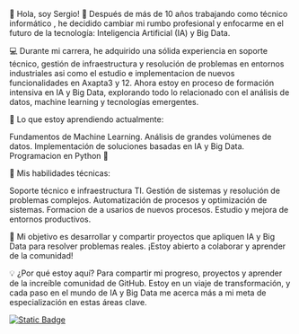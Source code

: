 👋 Hola, soy Sergio!
🚀 Después de más de 10 años trabajando como técnico informático , he decidido cambiar mi rumbo profesional y enfocarme en el futuro de la tecnología: Inteligencia Artificial (IA) y Big Data.

💻 Durante mi carrera, he adquirido una sólida experiencia en soporte técnico, gestión de infraestructura y resolución de problemas en entornos industriales asi como el estudio e implementacion de nuevos funcionalidades en Axapta3 y 12. 
Ahora estoy en proceso de formación intensiva en IA y Big Data, explorando todo lo relacionado con el análisis de datos, machine learning y tecnologías emergentes.

🌱 Lo que estoy aprendiendo actualmente:

Fundamentos de Machine Learning.
Análisis de grandes volúmenes de datos.
Implementación de soluciones basadas en IA y Big Data.
Programacion en Python 🐍


🔧 Mis habilidades técnicas:

Soporte técnico e infraestructura TI.
Gestión de sistemas y resolución de problemas complejos.
Automatización de procesos y optimización de sistemas.
Formacion de a usarios de nuevos procesos.
Estudio y mejora de entornos productivos.

🎯 Mi objetivo es desarrollar y compartir proyectos que apliquen IA y Big Data para resolver problemas reales. ¡Estoy abierto a colaborar y aprender de la comunidad!

💡 ¿Por qué estoy aquí?
Para compartir mi progreso, proyectos y aprender de la increíble comunidad de GitHub. Estoy en un viaje de transformación, y cada paso en el mundo de IA y Big Data me acerca más a mi meta de especialización en estas áreas clave.

[![Static Badge](https://img.shields.io/badge/email%20-%20red?logo=gmail&logoColor=white)](mailto:s.rodrigueznavarro@gmail.com)

<!--
![Python](https://img.shields.io/badge/Python-FFD43B?style=for-the-badge&logo=python&logoColor=306998)
📧 Contacto
# 📊 GitHub Stats:
![](https://github-readme-stats.vercel.app/api?username=mrkeko87&theme=dark&hide_border=false&include_all_commits=true&count_private=false)<br/>
![](https://github-readme-streak-stats.herokuapp.com/?user=mrkeko87&theme=dark&hide_border=false)<br/>
![](https://github-readme-stats.vercel.app/api/top-langs/?username=mrkeko87&theme=dark&hide_border=false&include_all_commits=true&count_private=false&layout=compact)

## 🏆 GitHub Trophies
![](https://github-profile-trophy.vercel.app/?username=mrkeko87&theme=radical&no-frame=false&no-bg=true&margin-w=4)

### 🔝 Top Contributed Repo
![](https://github-contributor-stats.vercel.app/api?username=mrkeko87&limit=5&theme=dark&combine_all_yearly_contributions=true)

---
[![](https://visitcount.itsvg.in/api?id=mrkeko87&icon=0&color=0)](https://visitcount.itsvg.in)

 Proudly created with GPRM ( https://gprm.itsvg.in ) -->
